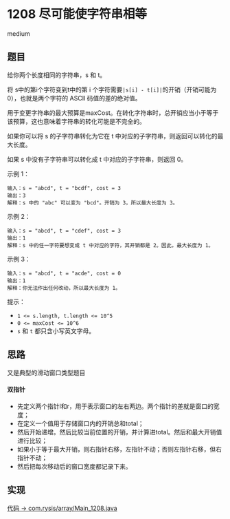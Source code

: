 # 1208 尽可能使字符串相等

medium

## 题目

给你两个长度相同的字符串，s 和 t。

将 s中的第i个字符变到t中的第 i 个字符需要`|s[i] - t[i]|`的开销（开销可能为 0），也就是两个字符的 ASCII 码值的差的绝对值。

用于变更字符串的最大预算是maxCost。在转化字符串时，总开销应当小于等于该预算，这也意味着字符串的转化可能是不完全的。

如果你可以将 s 的子字符串转化为它在 t 中对应的子字符串，则返回可以转化的最大长度。

如果 s 中没有子字符串可以转化成 t 中对应的子字符串，则返回 0。

示例 1：
```
输入：s = "abcd", t = "bcdf", cost = 3
输出：3
解释：s 中的 "abc" 可以变为 "bcd"。开销为 3，所以最大长度为 3。
```
示例 2：
```
输入：s = "abcd", t = "cdef", cost = 3
输出：1
解释：s 中的任一字符要想变成 t 中对应的字符，其开销都是 2。因此，最大长度为 1。
```
示例 3：
```
输入：s = "abcd", t = "acde", cost = 0
输出：1
解释：你无法作出任何改动，所以最大长度为 1。
```

提示：
- `1 <= s.length, t.length <= 10^5`
- `0 <= maxCost <= 10^6`
- `s` 和 `t` 都只含小写英文字母。

## 思路

又是典型的滑动窗口类型题目

#### 双指针

- 先定义两个指针l和r，用于表示窗口的左右两边。两个指针的差就是窗口的宽度；
- 在定义一个值用于存储窗口内的开销总和total；
- 然后开始递增。然后比较当前位置的开销，并计算进total。然后和最大开销值进行比较；
- 如果小于等于最大开销，则右指针右移，左指针不动；否则左指针右移，但右指针不动；
- 然后把每次移动后的窗口宽度都记录下来。

## 实现

[代码 -> com.rysis/array/Main_1208.java](../../src/com/rysis/array/Main_1208.java)